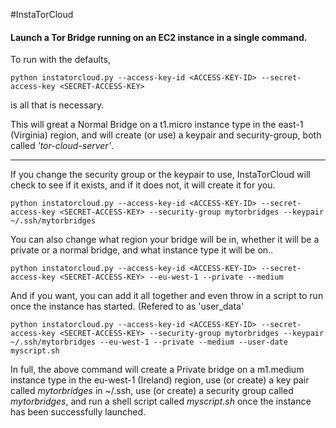#InstaTorCloud
#### Launch a Tor Bridge running on an EC2 instance in a single command.

To run with the defaults,

    python instatorcloud.py --access-key-id <ACCESS-KEY-ID> --secret-access-key <SECRET-ACCESS-KEY>

is all that is necessary.

This will great a Normal Bridge on a t1.micro instance type in the east-1 (Virginia) region, and will create (or use) a keypair and security-group, both called _'tor-cloud-server'_.

---------

If you change the security group or the keypair to use, InstaTorCloud will check to see if it exists, and if it does not, it will create it for you.

    python instatorcloud.py --access-key-id <ACCESS-KEY-ID> --secret-access-key <SECRET-ACCESS-KEY> --security-group mytorbridges --keypair ~/.ssh/mytorbridges

You can also change what region your bridge will be in, whether it will be a private or a normal bridge, and what instance type it will be on..

    python instatorcloud.py --access-key-id <ACCESS-KEY-ID> --secret-access-key <SECRET-ACCESS-KEY> --eu-west-1 --private --medium

And if you want, you can add it all together and even throw in a script to run once the instance has started. (Refered to as 'user_data'

    python instatorcloud.py --access-key-id <ACCESS-KEY-ID> --secret-access-key <SECRET-ACCESS-KEY> --security-group mytorbridges --keypair ~/.ssh/mytorbridges --eu-west-1 --private --medium --user-date myscript.sh

In full, the above command will create a Private bridge on a m1.medium instance type in the eu-west-1 (Ireland) region, use (or create) a key pair called _mytorbridges_ in ~/.ssh, use (or create) a security group called _mytorbridges_, and run a shell script called _myscript.sh_ once the instance has been successfully launched.

